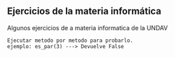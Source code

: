

## Ejercicios de la materia informática 

Algunos ejercicios de a materia informatica de la UNDAV

```
Ejecutar metodo por metodo para probarlo.
ejemplo: es_par(3) ---> Devuelve False
```  
